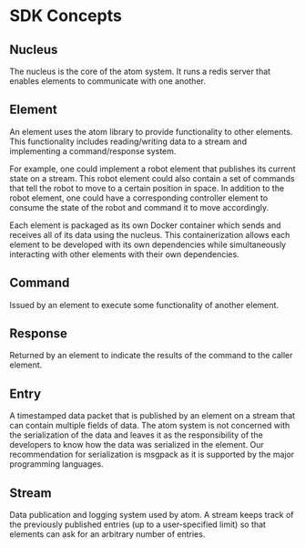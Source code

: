 # SDK Concepts

## Nucleus
The nucleus is the core of the atom system. It runs a redis server that enables elements to communicate with one another.

## Element
An element uses the atom library to provide functionality to other elements. This functionality includes reading/writing data to a stream and implementing a command/response system.

For example, one could implement a robot element that publishes its current state on a stream. This robot element could also contain a set of commands that tell the robot to move to a certain position in space. In addition to the robot element, one could have a corresponding controller element to consume the state of the robot and command it to move accordingly.

Each element is packaged as its own Docker container which sends and receives all of its data using the nucleus. This containerization allows each element to be developed with its own dependencies while simultaneously interacting with other elements with their own dependencies.

## Command
Issued by an element to execute some functionality of another element.

## Response
Returned by an element to indicate the results of the command to the caller element.

## Entry
A timestamped data packet that is published by an element on a stream that can contain multiple fields of data. The atom system is not concerned with the serialization of the data and leaves it as the responsibility of the developers to know how the data was serialized in the element. Our recommendation for serialization is msgpack as it is supported by the major programming languages.

## Stream
Data publication and logging system used by atom. A stream keeps track of the previously published entries (up to a user-specified limit) so that elements can ask for an arbitrary number of entries.

